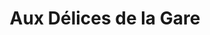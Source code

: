 ---
title: "Aux Délices de la Gare"
url: /bois-colombes/aux-delices-de-la-gare/
shop: boulangerie
---